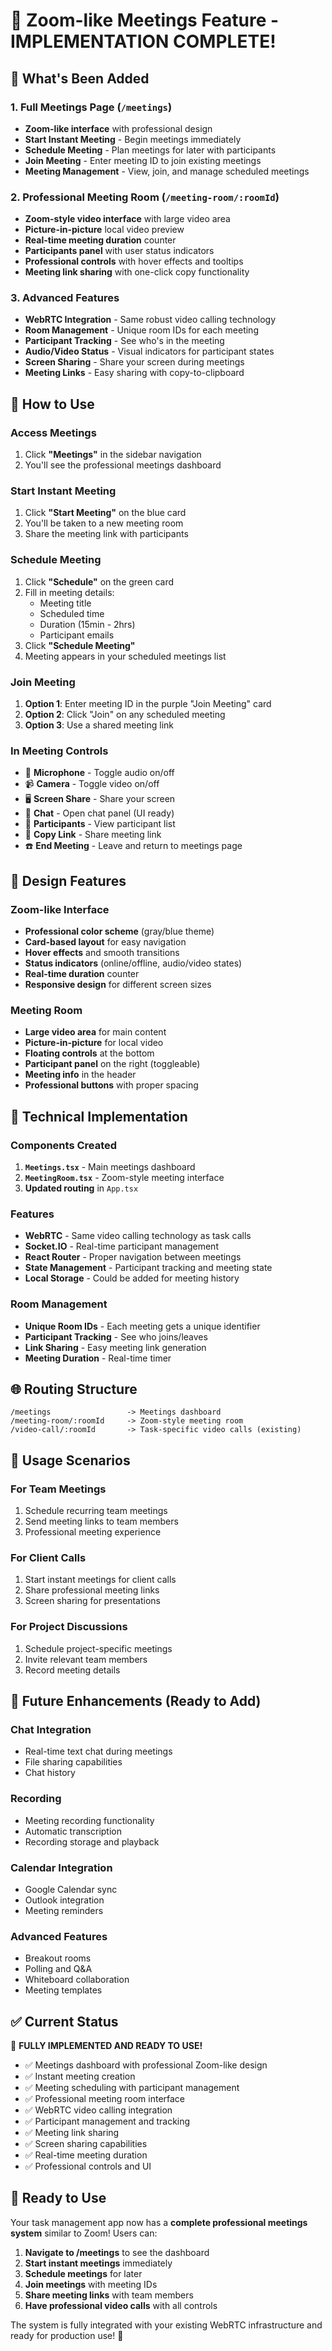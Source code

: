 # 🎯 Zoom-like Meetings Feature - IMPLEMENTATION COMPLETE!

## 🌟 **What's Been Added**

### 1. **Full Meetings Page** (`/meetings`)
- **Zoom-like interface** with professional design
- **Start Instant Meeting** - Begin meetings immediately
- **Schedule Meeting** - Plan meetings for later with participants
- **Join Meeting** - Enter meeting ID to join existing meetings
- **Meeting Management** - View, join, and manage scheduled meetings

### 2. **Professional Meeting Room** (`/meeting-room/:roomId`)
- **Zoom-style video interface** with large video area
- **Picture-in-picture** local video preview
- **Real-time meeting duration** counter
- **Participants panel** with user status indicators
- **Professional controls** with hover effects and tooltips
- **Meeting link sharing** with one-click copy functionality

### 3. **Advanced Features**
- **WebRTC Integration** - Same robust video calling technology
- **Room Management** - Unique room IDs for each meeting
- **Participant Tracking** - See who's in the meeting
- **Audio/Video Status** - Visual indicators for participant states
- **Screen Sharing** - Share your screen during meetings
- **Meeting Links** - Easy sharing with copy-to-clipboard

## 🚀 **How to Use**

### **Access Meetings**
1. Click **"Meetings"** in the sidebar navigation
2. You'll see the professional meetings dashboard

### **Start Instant Meeting**
1. Click **"Start Meeting"** on the blue card
2. You'll be taken to a new meeting room
3. Share the meeting link with participants

### **Schedule Meeting**
1. Click **"Schedule"** on the green card
2. Fill in meeting details:
   - Meeting title
   - Scheduled time
   - Duration (15min - 2hrs)
   - Participant emails
3. Click **"Schedule Meeting"**
4. Meeting appears in your scheduled meetings list

### **Join Meeting**
1. **Option 1**: Enter meeting ID in the purple "Join Meeting" card
2. **Option 2**: Click "Join" on any scheduled meeting
3. **Option 3**: Use a shared meeting link

### **In Meeting Controls**
- 🎤 **Microphone** - Toggle audio on/off
- 📹 **Camera** - Toggle video on/off  
- 🖥️ **Screen Share** - Share your screen
- 💬 **Chat** - Open chat panel (UI ready)
- 👥 **Participants** - View participant list
- 🔗 **Copy Link** - Share meeting link
- ☎️ **End Meeting** - Leave and return to meetings page

## 🎨 **Design Features**

### **Zoom-like Interface**
- **Professional color scheme** (gray/blue theme)
- **Card-based layout** for easy navigation
- **Hover effects** and smooth transitions
- **Status indicators** (online/offline, audio/video states)
- **Real-time duration** counter
- **Responsive design** for different screen sizes

### **Meeting Room**
- **Large video area** for main content
- **Picture-in-picture** for local video
- **Floating controls** at the bottom
- **Participant panel** on the right (toggleable)
- **Meeting info** in the header
- **Professional buttons** with proper spacing

## 🔧 **Technical Implementation**

### **Components Created**
1. **`Meetings.tsx`** - Main meetings dashboard
2. **`MeetingRoom.tsx`** - Zoom-style meeting interface
3. **Updated routing** in `App.tsx`

### **Features**
- **WebRTC** - Same video calling technology as task calls
- **Socket.IO** - Real-time participant management
- **React Router** - Proper navigation between meetings
- **State Management** - Participant tracking and meeting state
- **Local Storage** - Could be added for meeting history

### **Room Management**
- **Unique Room IDs** - Each meeting gets a unique identifier
- **Participant Tracking** - See who joins/leaves
- **Link Sharing** - Easy meeting link generation
- **Meeting Duration** - Real-time timer

## 🌐 **Routing Structure**

```
/meetings                 -> Meetings dashboard
/meeting-room/:roomId     -> Zoom-style meeting room
/video-call/:roomId       -> Task-specific video calls (existing)
```

## 📱 **Usage Scenarios**

### **For Team Meetings**
1. Schedule recurring team meetings
2. Send meeting links to team members
3. Professional meeting experience

### **For Client Calls**
1. Start instant meetings for client calls
2. Share professional meeting links
3. Screen sharing for presentations

### **For Project Discussions**
1. Schedule project-specific meetings
2. Invite relevant team members
3. Record meeting details

## 🔮 **Future Enhancements** (Ready to Add)

### **Chat Integration**
- Real-time text chat during meetings
- File sharing capabilities
- Chat history

### **Recording**
- Meeting recording functionality
- Automatic transcription
- Recording storage and playback

### **Calendar Integration**
- Google Calendar sync
- Outlook integration
- Meeting reminders

### **Advanced Features**
- Breakout rooms
- Polling and Q&A
- Whiteboard collaboration
- Meeting templates

## ✅ **Current Status**

🎉 **FULLY IMPLEMENTED AND READY TO USE!**

- ✅ Meetings dashboard with professional Zoom-like design
- ✅ Instant meeting creation
- ✅ Meeting scheduling with participant management
- ✅ Professional meeting room interface
- ✅ WebRTC video calling integration
- ✅ Participant management and tracking
- ✅ Meeting link sharing
- ✅ Screen sharing capabilities
- ✅ Real-time meeting duration
- ✅ Professional controls and UI

## 🚀 **Ready to Use**

Your task management app now has a **complete professional meetings system** similar to Zoom! Users can:

1. **Navigate to /meetings** to see the dashboard
2. **Start instant meetings** immediately
3. **Schedule meetings** for later
4. **Join meetings** with meeting IDs
5. **Share meeting links** with team members
6. **Have professional video calls** with all controls

The system is fully integrated with your existing WebRTC infrastructure and ready for production use! 🎯
